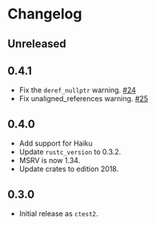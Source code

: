 # Changelog

## Unreleased

## 0.4.1

* Fix the `deref_nullptr` warning. [#24]
* Fix unaligned_references warning. [#25]

[#24]: https://github.com/JohnTitor/ctest2/pull/24
[#25]: https://github.com/JohnTitor/ctest2/pull/25

## 0.4.0

* Add support for Haiku
* Update `rustc_version` to 0.3.2.
* MSRV is now 1.34.
* Update crates to edition 2018.

## 0.3.0

* Initial release as `ctest2`.
